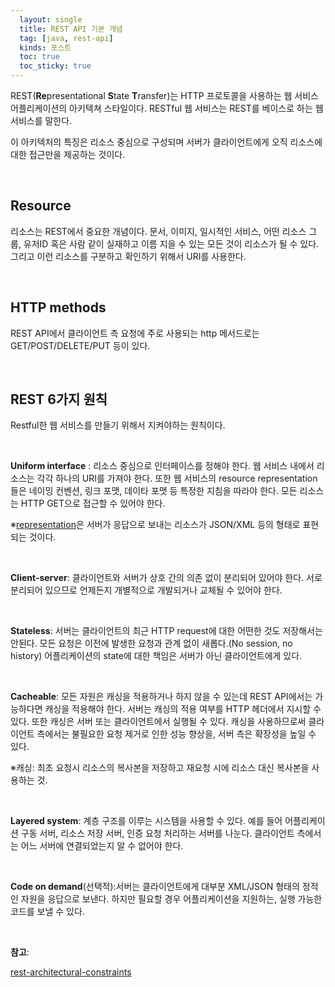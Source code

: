 ```yaml
---
  layout: single
  title: REST API 기본 개념
  tag: [java, rest-api]
  kinds: 포스트
  toc: true
  toc_sticky: true
---
```


REST(**Re**presentational **S**tate **T**ransfer)는 HTTP 프로토콜을 사용하는 웹 서비스 어플리케이션의 아키텍쳐 스타일이다. RESTful 웹 서비스는 REST를 베이스로 하는 웹 서비스를 말한다.

이 아키텍처의 특징은 리소스 중심으로 구성되며 서버가 클라이언트에게 오직 리소스에 대한 접근만을 제공하는 것이다. 

<br>

## Resource

리소스는 REST에서 중요한 개념이다.  문서, 이미지, 일시적인 서비스, 어떤 리소스 그룹, 유저ID 혹은 사람 같이 실재하고 이름 지을 수 있는 모든 것이 리소스가 될 수 있다. 그리고 이런 리소스를 구분하고 확인하기 위해서 URI를 사용한다. 

<br>

##  HTTP methods

REST API에서 클라이언트 측 요청에 주로 사용되는 http 메서드로는 GET/POST/DELETE/PUT 등이 있다.

<br>

## REST 6가지 원칙

Restful한 웹 서비스를 만들기 위해서 지켜야하는 원칙이다.

<br>

**Uniform interface** : 리소스 중심으로 인터페이스를 정해야 한다. 웹 서비스 내에서 리소스는 각각 하나의 URI를 가져야 한다. 또한 웹 서비스의 resource representation들은 네이밍 컨벤션, 링크 포맷, 데이타 포맷 등 특정한 지침을 따라야 한다. 모든 리소스는 HTTP GET으로 접근할 수 있어야 한다.

※[representation](https://stackoverflow.com/questions/33706191/what-is-the-difference-between-resource-and-resource-representation-in-rest)은 서버가 응답으로 보내는 리소스가 JSON/XML 등의 형태로 표현되는 것이다.

<br>

**Client-server**: 클라이언트와 서버가 상호 간의 의존 없이 분리되어 있어야 한다. 서로 분리되어 있으므로 언제든지 개별적으로 개발되거나 교체될 수 있어야 한다.

<br>

**Stateless**: 서버는 클라이언트의 최근 HTTP request에 대한 어떤한 것도 저장해서는 안된다. 모든 요청은 이전에 발생한 요청과 관계 없이 새롭다.(No session, no history)
어플리케이션의 state에 대한 책임은 서버가 아닌 클라이언트에게 있다.

<br>

**Cacheable**: 모든 자원은 캐싱을 적용하거나 하지 않을 수 있는데 REST API에서는 가능하다면 캐싱을 적용해야 한다. 서버는 캐싱의 적용 여부를  HTTP 헤더에서 지시할 수 있다. 또한 캐싱은 서버 또는 클라이언트에서 실행될 수 있다. 캐싱을 사용하므로써 클라이언트 측에서는 불필요한 요청 제거로 인한 성능 향상을, 서버 측은 확장성을 높일 수 있다.

※캐싱: 최초 요청시 리소스의 복사본을 저장하고 재요청 시에 리소스 대신 복사본을 사용하는 것.

<br>

**Layered system**: 계층 구조를 이루는 시스템을 사용할 수 있다. 예를 들어 어플리케이션 구동 서버, 리소스 저장 서버, 인증 요청 처리하는 서버를 나눈다. 클라이언트 측에서는 어느 서버에 연결되었는지 알 수 없어야 한다.

<br>

**Code on demand**(선택적):서버는 클라이언트에게 대부분 XML/JSON 형태의 정적인 자원을 응답으로 보낸다. 하지만 필요할 경우 어플리케이션을 지원하는, 실행 가능한 코드를 보낼 수 있다.

<br>

**참고**:

[rest-architectural-constraints](https://restfulapi.net/rest-architectural-constraints/#uniform-interface)

<br>

